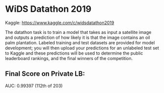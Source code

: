 # WiDS Datathon 2019

Kaggle: https://www.kaggle.com/c/widsdatathon2019

The datathon task is to train a model that takes as input a satellite image and outputs a prediction of how likely it is that the image contains an oil palm plantation. Labeled training and test datasets are provided for model development; you will then upload your predictions for an unlabeled test set to Kaggle and these predictions will be used to determine the public leaderboard rankings, and the final winners of the competition.

## Final Score on Private LB:
AUC: 0.99397 (112th of 203)
